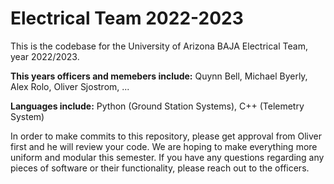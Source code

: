 # Electrical Team 2022-2023
This is the codebase for the University of Arizona BAJA Electrical Team, year 2022/2023.

**This years officers and memebers include:**
Quynn Bell,
Michael Byerly,
Alex Rolo,
Oliver Sjostrom,
...

**Languages include:**
Python (Ground Station Systems),
C++ (Telemetry System)


In order to make commits to this repository, please get approval from Oliver first and he will review your code. We are hoping to make everything more uniform and modular this semester. If you have any questions regarding any pieces of software or their functionality, please reach out to the officers.
